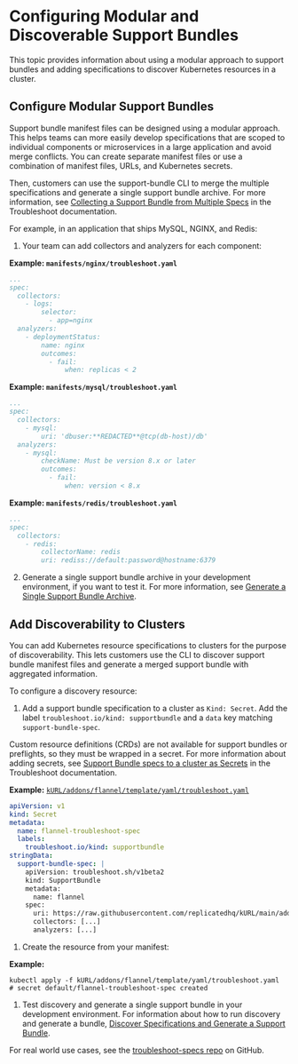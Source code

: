 # Configuring Modular and Discoverable Support Bundles

This topic provides information about using a modular approach to support bundles and adding specifications to discover Kubernetes resources in a cluster.

## Configure Modular Support Bundles

Support bundle manifest files can be designed using a modular approach. This helps teams can more easily develop specifications that are scoped to individual components or microservices in a large application and avoid merge conflicts. You can create separate manifest files or use a combination of manifest files, URLs, and Kubernetes secrets.

 Then, customers can use the support-bundle CLI to merge the multiple specifications and generate a single support bundle archive. For more information, see [Collecting a Support Bundle from Multiple Specs](https://troubleshoot.sh/docs/support-bundle/collecting/#collect-a-support-bundle-using-multiple-specs) in the Troubleshoot documentation.

For example, in an application that ships MySQL, NGINX, and Redis:

1. Your team can add collectors and analyzers for each component:

  **Example: `manifests/nginx/troubleshoot.yaml`**

  ```yaml
  ...
  spec:
    collectors:
      - logs:
          selector:
            - app=nginx
    analyzers:
      - deploymentStatus:
          name: nginx
          outcomes:
            - fail:
                when: replicas < 2
  ```

  **Example: `manifests/mysql/troubleshoot.yaml`**

  ```yaml
  ...
  spec:
    collectors:
      - mysql:
          uri: 'dbuser:**REDACTED**@tcp(db-host)/db'
    analyzers:
      - mysql:
          checkName: Must be version 8.x or later
          outcomes:
            - fail:
                when: version < 8.x
  ```

  **Example: `manifests/redis/troubleshoot.yaml`**

  ```yaml
  ...
  spec:
    collectors:
      - redis:
          collectorName: redis
          uri: rediss://default:password@hostname:6379
  ```

2. Generate a single support bundle archive in your development environment, if you want to test it. For more information, see [Generate a Single Support Bundle Archive](/enterprise/troubleshooting-an-app/#generate-a-single-support-bundle-archive).

## Add Discoverability to Clusters

You can add Kubernetes resource specifications to clusters for the purpose of discoverability. This lets customers use the CLI to discover support bundle manifest files and generate a merged support bundle with aggregated information.

To configure a discovery resource:

1. Add a support bundle specification to a cluster as `Kind: Secret`. Add the label `troubleshoot.io/kind: supportbundle` and a `data` key matching `support-bundle-spec`. 

  Custom resource definitions (CRDs) are not available for support bundles or preflights, so they must be wrapped in a secret. For more information about adding secrets, see [Support Bundle specs to a cluster as Secrets](https://troubleshoot.sh/docs/support-bundle/collecting/#collect-a-support-bundle-using-specs-discovered-from-the-cluster) in the Troubleshoot documentation.

  **Example:** [`kURL/addons/flannel/template/yaml/troubleshoot.yaml`](https://github.com/adamancini/kURL/blob/main/addons/flannel/template/base/yaml/troubleshoot.yaml)

  ```yaml
  apiVersion: v1
  kind: Secret
  metadata:
    name: flannel-troubleshoot-spec
    labels:
      troubleshoot.io/kind: supportbundle
  stringData:
    support-bundle-spec: |
      apiVersion: troubleshoot.sh/v1beta2
      kind: SupportBundle
      metadata:
        name: flannel
      spec:
        uri: https://raw.githubusercontent.com/replicatedhq/kURL/main/addons/flannel/template/yaml/troubleshoot.yaml
        collectors: [...]
        analyzers: [...]
  ```

1. Create the resource from your manifest:

  **Example:**

  ```shell
  kubectl apply -f kURL/addons/flannel/template/yaml/troubleshoot.yaml
  # secret default/flannel-troubleshoot-spec created
  ```

1. Test discovery and generate a single support bundle in your development environment. For information about how to run discovery and generate a bundle, [Discover Specifications and Generate a Support Bundle](/enterprise/troubleshooting-an-app/#discover-specifications-and-generate-a-support-bundle).

 For real world use cases, see the [troubleshoot-specs repo](https://github.com/replicatedhq/troubleshoot-specs) on GitHub.



